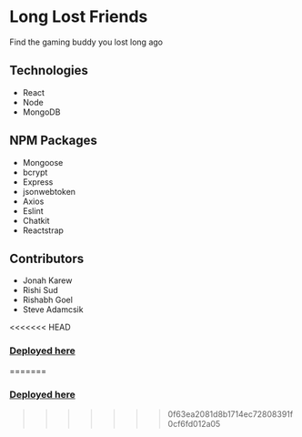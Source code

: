# Long Lost Friends
Find the gaming buddy you lost long ago
  
## Technologies
- React
- Node
- MongoDB 

## NPM Packages
* Mongoose
* bcrypt
* Express
* jsonwebtoken
* Axios
* Eslint 
* Chatkit
* Reactstrap

## Contributors
* Jonah Karew
* Rishi Sud
* Rishabh Goel
* Steve Adamcsik

<<<<<<< HEAD
### [Deployed here](https://long-lost-friends.herokuapp.com/)
=======
### [Deployed here](https://long-lost-friends.herokuapp.com/)
>>>>>>> 0f63ea2081d8b1714ec72808391f0cf6fd012a05
